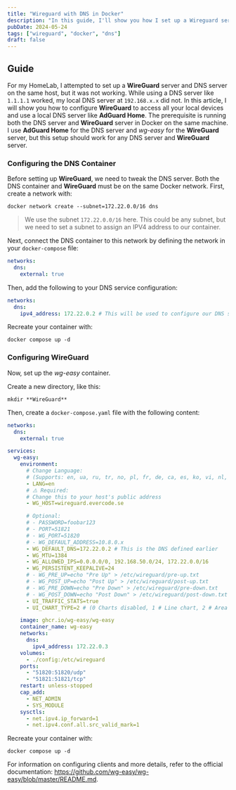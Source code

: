 ```yaml
---
title: "Wireguard with DNS in Docker"
description: "In this guide, I'll show you how I set up a Wireguard server and a DNS server on the same host in my HomeLab. Many users face issues using a local DNS server with Wireguard. I'll explain how to configure Wireguard to access local devices and use a local DNS server like AdGuard Home, with both running in Docker on the same machine."
pubDate: 2024-05-24
tags: ["wireguard", "docker", "dns"]
draft: false
---
```


## Guide

For my HomeLab, I attempted to set up a **WireGuard** server and DNS server on the same host, but it was not working. While using a DNS server like `1.1.1.1` worked, my local DNS server at `192.168.x.x` did not. In this article, I will show you how to configure **WireGuard** to access all your local devices and use a local DNS server like **AdGuard Home**. The prerequisite is running both the DNS server and **WireGuard** server in Docker on the same machine. I use **AdGuard Home** for the DNS server and _wg-easy_ for the **WireGuard** server, but this setup should work for any DNS server and **WireGuard** server.

### Configuring the DNS Container

Before setting up **WireGuard**, we need to tweak the DNS server. Both the DNS container and **WireGuard** must be on the same Docker network. First, create a network with:

```shell
docker network create --subnet=172.22.0.0/16 dns
```

> We use the subnet `172.22.0.0/16` here. This could be any subnet, but we need to set a subnet to assign an IPV4 address to our container.

Next, connect the DNS container to this network by defining the network in your `docker-compose` file:

```yaml
networks:
  dns:
    external: true
```

Then, add the following to your DNS service configuration:

```yaml
networks:
  dns:
    ipv4_address: 172.22.0.2 # This will be used to configure our DNS server for clients
```

Recreate your container with:

```shell
docker compose up -d
```

### Configuring **WireGuard**

Now, set up the _wg-easy_ container.

Create a new directory, like this:

```shell
mkdir **WireGuard**
```

Then, create a `docker-compose.yaml` file with the following content:

```yaml
networks:
  dns:
    external: true

services:
  wg-easy:
    environment:
      # Change Language:
      # (Supports: en, ua, ru, tr, no, pl, fr, de, ca, es, ko, vi, nl, is, pt, chs, cht, it, th, hi)
      - LANG=en
      # ⚠️ Required:
      # Change this to your host's public address
      - WG_HOST=wireguard.evercode.se

      # Optional:
      # - PASSWORD=foobar123
      # - PORT=51821
      # - WG_PORT=51820
      # - WG_DEFAULT_ADDRESS=10.8.0.x
      - WG_DEFAULT_DNS=172.22.0.2 # This is the DNS defined earlier
      - WG_MTU=1384
      - WG_ALLOWED_IPS=0.0.0.0/0, 192.168.50.0/24, 172.22.0.0/16
      - WG_PERSISTENT_KEEPALIVE=24
      # - WG_PRE_UP=echo "Pre Up" > /etc/wireguard/pre-up.txt
      # - WG_POST_UP=echo "Post Up" > /etc/wireguard/post-up.txt
      # - WG_PRE_DOWN=echo "Pre Down" > /etc/wireguard/pre-down.txt
      # - WG_POST_DOWN=echo "Post Down" > /etc/wireguard/post-down.txt
      - UI_TRAFFIC_STATS=true
      - UI_CHART_TYPE=2 # (0 Charts disabled, 1 # Line chart, 2 # Area chart, 3 # Bar chart)

    image: ghcr.io/wg-easy/wg-easy
    container_name: wg-easy
    networks:
      dns:
        ipv4_address: 172.22.0.3
    volumes:
      - ./config:/etc/wireguard
    ports:
      - "51820:51820/udp"
      - "51821:51821/tcp"
    restart: unless-stopped
    cap_add:
      - NET_ADMIN
      - SYS_MODULE
    sysctls:
      - net.ipv4.ip_forward=1
      - net.ipv4.conf.all.src_valid_mark=1
```

Recreate your container with:

```shell
docker compose up -d
```

For information on configuring clients and more details, refer to the official documentation: <https://github.com/wg-easy/wg-easy/blob/master/README.md>.

